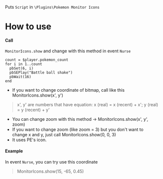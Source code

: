 Puts `Script` in `\Plugins\Pokemon Monitor Icons`

# How to use
#### Call
`MonitorIcons.show` and change with this method in event `Nurse`
```
count = $player.pokemon_count
for i in 1..count
  pbSet(6, i)
  pbSEPlay("Battle ball shake")
  pbWait(16)
end
```
* If you want to change coordinate of bitmap, call like this MonitorIcons.show(x', y')
> x', y' are numbers that have equation: x (real) = x (recent) + x'; y (real) = y (recent) + y'
* You can change zoom with this method -> MonitorIcons.show(x', y', zoom)
* If you want to change zoom (like zoom = 3) but you don't want to change x and y, just call MonitorIcons.show(0, 0, 3)
* It uses PE's icon.
#### Example
In event `Nurse`, you can try use this coordinate
> MonitorIcons.show(15, -65, 0.45)
